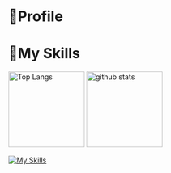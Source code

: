# 👱Profile
# 👜My Skills
<p align="left"> 
  <img alt="Top Langs" height="150px" src="https://github-readme-stats.vercel.app/api/top-langs/?username=takureepers&layout=compact&show_icons=true&theme=merko" />
  <img alt="github stats" height="150px" src="https://github-readme-stats.vercel.app/api?username=takureepers&theme=merko&show_icons=ture" />
</p>

[![My Skills](https://skillicons.dev/icons?i=js,html,css,unity,ps,linux,vscode,github,docker,jquery)](https://skillicons.dev)
